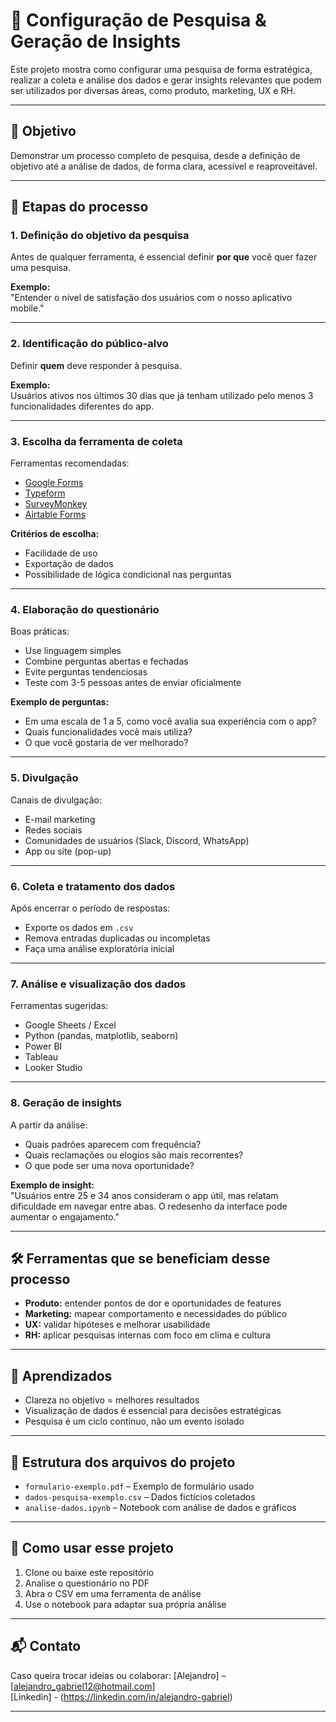 # 🧠 Configuração de Pesquisa & Geração de Insights

Este projeto mostra como configurar uma pesquisa de forma estratégica, realizar a coleta e análise dos dados e gerar insights relevantes que podem ser utilizados por diversas áreas, como produto, marketing, UX e RH.

---

## 📌 Objetivo

Demonstrar um processo completo de pesquisa, desde a definição de objetivo até a análise de dados, de forma clara, acessível e reaproveitável.

---

## 🧭 Etapas do processo

### 1. Definição do objetivo da pesquisa

Antes de qualquer ferramenta, é essencial definir **por que** você quer fazer uma pesquisa.

**Exemplo:**  
"Entender o nível de satisfação dos usuários com o nosso aplicativo mobile."

---

### 2. Identificação do público-alvo

Definir **quem** deve responder à pesquisa.

**Exemplo:**  
Usuários ativos nos últimos 30 dias que já tenham utilizado pelo menos 3 funcionalidades diferentes do app.

---

### 3. Escolha da ferramenta de coleta

Ferramentas recomendadas:
- [Google Forms](https://forms.google.com)
- [Typeform](https://www.typeform.com)
- [SurveyMonkey](https://www.surveymonkey.com/)
- [Airtable Forms](https://airtable.com)

**Critérios de escolha:**
- Facilidade de uso
- Exportação de dados
- Possibilidade de lógica condicional nas perguntas

---

### 4. Elaboração do questionário

Boas práticas:
- Use linguagem simples
- Combine perguntas abertas e fechadas
- Evite perguntas tendenciosas
- Teste com 3-5 pessoas antes de enviar oficialmente

**Exemplo de perguntas:**
- Em uma escala de 1 a 5, como você avalia sua experiência com o app?
- Quais funcionalidades você mais utiliza?
- O que você gostaria de ver melhorado?

---

### 5. Divulgação

Canais de divulgação:
- E-mail marketing
- Redes sociais
- Comunidades de usuários (Slack, Discord, WhatsApp)
- App ou site (pop-up)

---

### 6. Coleta e tratamento dos dados

Após encerrar o período de respostas:
- Exporte os dados em `.csv`
- Remova entradas duplicadas ou incompletas
- Faça uma análise exploratória inicial

---

### 7. Análise e visualização dos dados

Ferramentas sugeridas:
- Google Sheets / Excel
- Python (pandas, matplotlib, seaborn)
- Power BI
- Tableau
- Looker Studio

---

### 8. Geração de insights

A partir da análise:
- Quais padrões aparecem com frequência?
- Quais reclamações ou elogios são mais recorrentes?
- O que pode ser uma nova oportunidade?

**Exemplo de insight:**  
"Usuários entre 25 e 34 anos consideram o app útil, mas relatam dificuldade em navegar entre abas. O redesenho da interface pode aumentar o engajamento."

---

## 🛠 Ferramentas que se beneficiam desse processo

- **Produto:** entender pontos de dor e oportunidades de features
- **Marketing:** mapear comportamento e necessidades do público
- **UX:** validar hipóteses e melhorar usabilidade
- **RH:** aplicar pesquisas internas com foco em clima e cultura

---

## 🎯 Aprendizados

- Clareza no objetivo = melhores resultados
- Visualização de dados é essencial para decisões estratégicas
- Pesquisa é um ciclo contínuo, não um evento isolado

---

## 📁 Estrutura dos arquivos do projeto

- `formulario-exemplo.pdf` – Exemplo de formulário usado
- `dados-pesquisa-exemplo.csv` – Dados fictícios coletados
- `analise-dados.ipynb` – Notebook com análise de dados e gráficos

---

## 🚀 Como usar esse projeto

1. Clone ou baixe este repositório
2. Analise o questionário no PDF
3. Abra o CSV em uma ferramenta de análise
4. Use o notebook para adaptar sua própria análise

---

## 📬 Contato

Caso queira trocar ideias ou colaborar:
[Alejandro] – [alejandro_gabriel12@hotmail.com]  
[Linkedin] - (https://linkedin.com/in/alejandro-gabriel)

---
